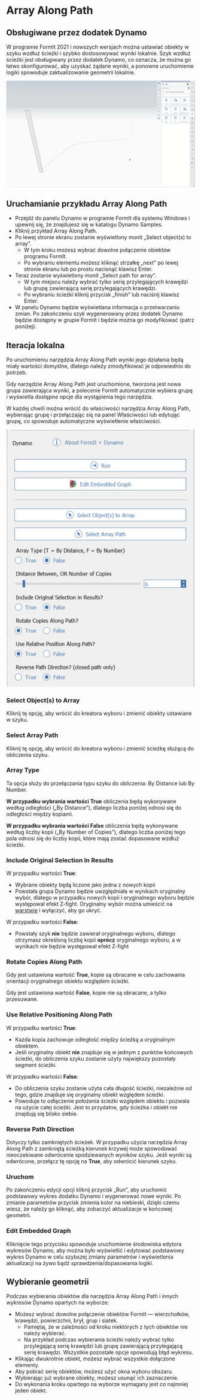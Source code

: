# Array Along Path

## Obsługiwane przez dodatek Dynamo

W programie FormIt 2021 i nowszych wersjach można ustawiać obiekty w szyku wzdłuż ścieżki i szybko dostosowywać wyniki lokalnie. Szyk wzdłuż ścieżki jest obsługiwany przez dodatek Dynamo, co oznacza, że można go łatwo skonfigurować, aby uzyskać żądane wyniki, a ponowne uruchomienie logiki spowoduje zaktualizowanie geometrii lokalnie.

![](../.gitbook/assets/array-along-path.gif)

## Uruchamianie przykładu Array Along Path

* Przejdź do panelu Dynamo w programie FormIt dla systemu Windows i upewnij się, że znajdujesz się w katalogu Dynamo Samples.
* Kliknij przykład Array Along Path.
* Po lewej stronie ekranu zostanie wyświetlony monit „Select object\(s\) to array”.
   * W tym kroku możesz wybrać dowolne połączenie obiektów programu FormIt.
   * Po wybraniu elementu możesz kliknąć strzałkę „next” po lewej stronie ekranu lub po prostu nacisnąć klawisz Enter.
* Teraz zostanie wyświetlony monit „Select path for array”.
   * W tym miejscu należy wybrać tylko serię przylegających krawędzi lub grupę zawierającą serię przylegających krawędzi.
   * Po wybraniu ścieżki kliknij przycisk „finish” lub naciśnij klawisz Enter.
* W panelu Dynamo będzie wyświetlana informacja o przetwarzaniu zmian. Po zakończeniu szyk wygenerowany przez dodatek Dynamo będzie dostępny w grupie FormIt i będzie można go modyfikować \(patrz poniżej\).

## Iteracja lokalna

Po uruchomieniu narzędzia Array Along Path wyniki jego działania będą miały wartości domyślne, dlatego należy zmodyfikować je odpowiednio do potrzeb.

Gdy narzędzie Array Along Path jest uruchomione, tworzona jest nowa grupa zawierająca wyniki, a polecenie FormIt automatycznie wybiera grupę i wyświetla dostępne opcje dla wystąpienia tego narzędzia.

W każdej chwili można wrócić do właściwości narzędzia Array Along Path, wybierając grupę i przełączając się na panel Właściwości lub edytując grupę, co spowoduje automatyczne wyświetlenie właściwości.

![](../.gitbook/assets/array-along-path-options.png)

### Select Object\(s\) to Array <a id="run"></a>

Kliknij tę opcję, aby wrócić do kreatora wyboru i zmienić obiekty ustawiane w szyku.

### Select Array Path

Kliknij tę opcję, aby wrócić do kreatora wyboru i zmienić ścieżkę służącą do obliczenia szyku.

### Array Type <a id="run"></a>

Ta opcja służy do przełączania typu szyku do obliczenia: By Distance lub By Number.

**W przypadku wybrania wartości True** obliczenia będą wykonywane według odległości \(„By Distance”\), dlatego liczba poniżej odnosi się do odległości między kopiami.

**W przypadku wybrania wartości False** obliczenia będą wykonywane według liczby kopii \(„By Number of Copies”\), dlatego liczba poniżej tego pola odnosi się do liczby kopii, które mają zostać dopasowane wzdłuż ścieżki.

### Include Original Selection In Results

W przypadku wartości **True**:

* Wybrane obiekty będą liczone jako jedna z nowych kopii
* Powstała grupa Dynamo będzie uwzględniała w wynikach oryginalny wybór, dlatego w przypadku nowych kopii i oryginalnego wyboru będzie występował efekt Z-fight. Oryginalny wybór można umieścić na [warstwie](layers.md) i wyłączyć, aby go ukryć.

W przypadku wartości **False**:

* Powstały szyk **nie** będzie zawierał oryginalnego wyboru, dlatego otrzymasz określoną liczbę kopii **oprócz** oryginalnego wyboru, a w wynikach nie będzie występował efekt Z-fight

### Rotate Copies Along Path

Gdy jest ustawiona wartość **True**, kopie są obracane w celu zachowania orientacji oryginalnego obiektu względem ścieżki.

Gdy jest ustawiona wartość **False**, kopie nie są obracane, a tylko przesuwane.

### Use Relative Positioning Along Path

W przypadku wartości **True**:

* Każda kopia zachowuje odległość między ścieżką a oryginalnym obiektem.
* Jeśli oryginalny obiekt **nie** znajduje się w jednym z punktów końcowych ścieżki, do obliczenia szyku zostanie użyty największy pozostały segment ścieżki.

W przypadku wartości **False**:

* Do obliczenia szyku zostanie użyta cała długość ścieżki, niezależnie od tego, gdzie znajduje się oryginalny obiekt względem ścieżki.
* Powoduje to odłączenie położenia ścieżki względem obiektu i pozwala na użycie całej ścieżki. Jest to przydatne, gdy ścieżka i obiekt nie znajdują się blisko siebie.

### Reverse Path Direction

Dotyczy tylko zamkniętych ścieżek. W przypadku użycia narzędzia Array Along Path z zamkniętą ścieżką kierunek krzywej może spowodować nieoczekiwane odwrócenie spodziewanych wyników szyku. Jeśli wyniki są odwrócone, przełącz tę opcję na **True**, aby odwrócić kierunek szyku.

### Uruchom <a id="run"></a>

Po zakończeniu edycji opcji kliknij przycisk „Run”, aby uruchomić podstawowy wykres dodatku Dynamo i wygenerować nowe wyniki. Po zmianie parametrów przycisk zmienia kolor na niebieski, dzięki czemu wiesz, że należy go kliknąć, aby zobaczyć aktualizacje w końcowej geometrii.‌

### Edit Embedded Graph <a id="edit-embedded-graph"></a>

Kliknięcie tego przycisku spowoduje uruchomienie środowiska edytora wykresów Dynamo, aby można było wyświetlić i edytować podstawowy wykres Dynamo w celu szybszej zmiany parametrów i wyświetlenia aktualizacji na żywo bądź sprawdzenia/dopasowania logiki.



## Wybieranie geometrii

Podczas wybierania obiektów dla narzędzia Array Along Path i innych wykresów Dynamo opartych na wyborze:

* Możesz wybrać dowolne połączenie obiektów FormIt — wierzchołków, krawędzi, powierzchni, brył, grup i siatek.
   * Pamiętaj, że w zależności od kroku niektórych z tych obiektów nie należy wybierać.
   * Na przykład podczas wybierania ścieżki należy wybrać tylko przylegającą serię krawędzi lub grupę zawierającą przylegającą serię krawędzi. Wszystkie pozostałe opcje spowodują błąd wykresu.
* Klikając dwukrotnie obiekt, możesz wybrać wszystkie dołączone elementy.
* Aby pobrać serię obiektów, możesz użyć okna wyboru obszaru.
* Wybierając już wybrane obiekty, możesz usunąć ich zaznaczenie.
* Do wykonania kroku opartego na wyborze wymagany jest co najmniej jeden obiekt.



